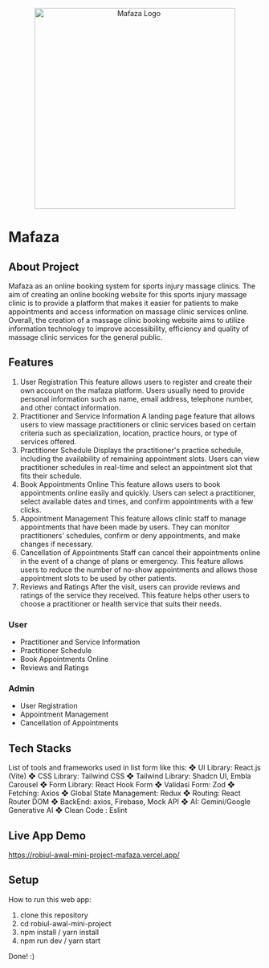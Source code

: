 <p align="center"><a href="https://robiul-awal-mini-project-mafaza.vercel.app/" target="_blank"><img src="https://drive.google.com/file/d/1tQz_3mNaUCAnZDASP5jrRMJMLLF_G7QY/view?usp=drive_link" width="400" alt="Mafaza Logo"></a></p>

# Mafaza

## About Project
Mafaza as an online booking system for sports injury massage clinics. The aim of creating an online booking website for this sports injury massage clinic is to provide a platform that makes it easier for patients to make appointments and access information on massage clinic services online. Overall, the creation of a massage clinic booking website aims to utilize information technology to improve accessibility, efficiency and quality of massage clinic services for the general public.

## Features
1. User Registration
This feature allows users to register and create their own account on the mafaza platform. Users usually need to provide personal information such as name, email address, telephone number, and other contact information.
2. Practitioner and Service Information
A landing page feature that allows users to view massage practitioners or clinic services based on certain criteria such as specialization, location, practice hours, or type of services offered.
3. Practitioner Schedule
Displays the practitioner's practice schedule, including the availability of remaining appointment slots. Users can view practitioner schedules in real-time and select an appointment slot that fits their schedule.
4. Book Appointments Online
This feature allows users to book appointments online easily and quickly. Users can select a practitioner, select available dates and times, and confirm appointments with a few clicks.
5. Appointment Management
This feature allows clinic staff to manage appointments that have been made by users. They can monitor practitioners' schedules, confirm or deny appointments, and make changes if necessary.
6. Cancellation of Appointments
Staff can cancel their appointments online in the event of a change of plans or emergency. This feature allows users to reduce the number of no-show appointments and allows those appointment slots to be used by other patients.
7. Reviews and Ratings
After the visit, users can provide reviews and ratings of the service they received. This feature helps other users to choose a practitioner or health service that suits their needs.

### User
- Practitioner and Service Information
- Practitioner Schedule
- Book Appointments Online
- Reviews and Ratings

### Admin
- User Registration
- Appointment Management
- Cancellation of Appointments
  
## Tech Stacks
List of tools and frameworks used in list form like this:
❖	UI Library: React.js (Vite)
❖	CSS Library: Tailwind CSS
❖	Tailwind Library: Shadcn UI, Embla Carousel
❖	Form Library: React Hook Form
❖	Validasi Form: Zod
❖	Fetching: Axios
❖	Global State Management: Redux
❖	Routing: React Router DOM
❖	BackEnd: axios, Firebase, Mock API
❖	AI: Gemini/Google Generative AI
❖	Clean Code : Eslint


## Live App Demo
https://robiul-awal-mini-project-mafaza.vercel.app/ 

## Setup 
How to run this web app:

1. clone this repository
2. cd robiul-awal-mini-project
3. npm install / yarn install
4. npm run dev / yarn start
   
Done! :)
